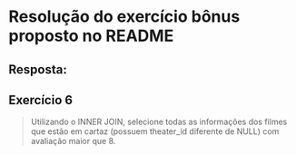 # Resolução do exercício bônus proposto no README

## Resposta:

## Exercício 6
> Utilizando o INNER JOIN, selecione todas as informações dos filmes que estão em cartaz (possuem theater_id diferente de NULL) com avaliação maior que 8.
```SQL
```
